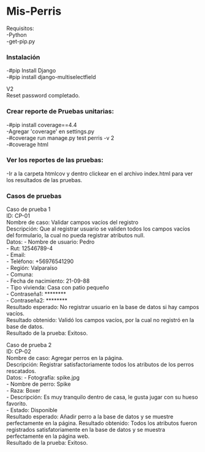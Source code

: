 # Mis-Perris
Requisitos:  
-Python  
-get-pip.py  

### Instalación  
-#pip Install Django  
-#pip install django-multiselectfield  

V2  
Reset password completado.

### Crear reporte de Pruebas unitarias:  
-#pip install coverage==4.4  
-Agregar 'coverage' en settings.py  
-#coverage run manage.py test perris -v 2  
-#coverage html  

### Ver los reportes de las pruebas:  
-Ir a la carpeta htmlcov y dentro clickear en el archivo index.html para ver los resultados de las pruebas.  

### Casos de pruebas  

Caso de prueba 1  
ID: CP-01  
Nombre de caso: Validar campos vacíos del registro  
Descripción: Que al registrar usuario se validen todos los campos vacíos del formulario, la cual no pueda registrar atributos null.  
Datos: - Nombre de usuario: Pedro  
       - Rut: 12546789-4  
       - Email:  
       - Teléfono: +56976541290  
       - Región: Valparaíso  
       - Comuna:  
       - Fecha de nacimiento: 21-09-88  
       - Tipo vivienda: Casa con patio pequeño  
       - Contraseña1: ********  
       - Contraseña2: ********  
Resultado esperado: No registrar usuario en la base de datos si hay campos vacíos.  
Resultado obtenido: Validó los campos vacíos, por la cual no registró en la base de datos.  
Resultado de la prueba: Exitoso.  


Caso de prueba 2  
ID: CP-02  
Nombre de caso: Agregar perros en la página.  
Descripción: Registrar satisfactoriamente todos los atributos de los perros rescatados.  
Datos: - Fotografía: spike.jpg  
       - Nombre de perro: Spike  
       - Raza: Boxer  
       - Descripción: Es muy tranquilo dentro de casa, le gusta jugar con su hueso favorito.  
       - Estado: Disponible  
Resultado esperado: Añadir perro a la base de datos y se muestre perfectamente en la página. 
Resultado obtenido: Todos los atributos fueron registrados satisfatoriamente en la base de datos y se muestra perfectamente en la página web.  
Resultado de la prueba: Exitoso.   